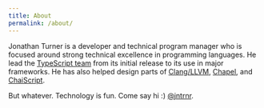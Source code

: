```yaml
---
title: About
permalink: /about/
---
```


Jonathan Turner is a developer and technical program manager who is focused around strong technical excellence in programming languages.  He lead the <a href="http://typescriptlang.org">TypeScript team</a> from its initial release to its use in major frameworks. He has also helped design parts of <a href="http://clang.llvm.org">Clang/LLVM</a>, <a href="http://chapel.cray.com/">Chapel</a>, and <a href="http://chaiscript.com">ChaiScript</a>.

But whatever.  Technology is fun.  Come say hi :)  [@jntrnr](https://twitter.com/jntrnr).

